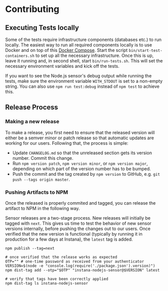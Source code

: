# Contributing

## Executing Tests locally
Some of the tests require infrastructure components (databases etc.) to run locally. The easiest way to run all required components locally is to use Docker and on top of this [Docker Compose](https://docs.docker.com/compose/). Start the script `bin/start-test-containers.sh` to set up all the necessary infrastructure. Once this is up, leave it running and, in second shell, start `bin/run-tests.sh`. This will set the necessary environment variables and kick off the tests.

If you want to see the Node.js sensor's debug output while running the tests, make sure the environment variable `WITH_STDOUT` is set to a non-empty string. You can also use `npm run test:debug` instead of `npm test` to achieve this.

## Release Process

### Making a new release
To make a release, you first need to ensure that the released version will either be a semver minor or patch release so that automatic updates are working for our users. Following that, the process is simple:

 - Update `CHANGELOG.md` so that the unreleased section gets its version number. Commit this change.
 - Run `npm version patch`, `npm version minor`, or `npm version major`, depending on which part of the version number has to be bumped.
 - Push the commit and the tag created by `npm version` to GitHub, e.g. `git push --tags origin master`.

### Pushing Artifacts to NPM
Once the released is properly commited and tagged, you can release the artifact to NPM in the following way.

Sensor releases are a two-stage process. New releases will initially be tagged with `next`. This gives us time to test the behavior of new sensor versions internally, before pushing the changes out to our users. Once verified that the new version is functional (typically by running it in production for a few days at Instana), the `latest` tag is added.

```
npm publish --tag=next

# once verified that the release works as expected
OTP="" # one-time password as received from your authenticator
VERSION=$(node -e "console.log(require('./package.json').version)") npm dist-tag add --otp="$OTP" "instana-nodejs-sensor@$VERSION" latest

# verify that tags have been correctly applied
npm dist-tag ls instana-nodejs-sensor
```
